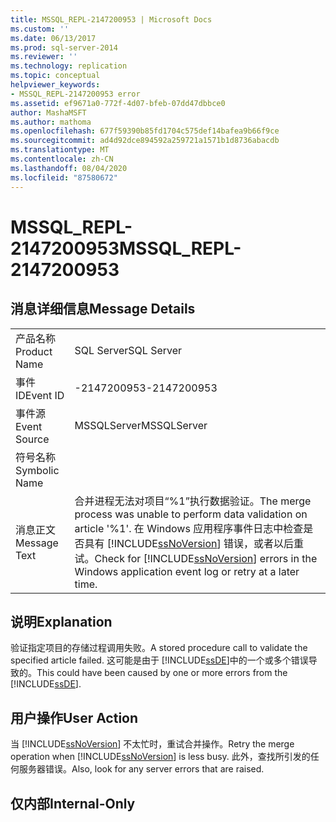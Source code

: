 ```yaml
---
title: MSSQL_REPL-2147200953 | Microsoft Docs
ms.custom: ''
ms.date: 06/13/2017
ms.prod: sql-server-2014
ms.reviewer: ''
ms.technology: replication
ms.topic: conceptual
helpviewer_keywords:
- MSSQL_REPL-2147200953 error
ms.assetid: ef9671a0-772f-4d07-bfeb-07dd47dbbce0
author: MashaMSFT
ms.author: mathoma
ms.openlocfilehash: 677f59390b85fd1704c575def14bafea9b66f9ce
ms.sourcegitcommit: ad4d92dce894592a259721a1571b1d8736abacdb
ms.translationtype: MT
ms.contentlocale: zh-CN
ms.lasthandoff: 08/04/2020
ms.locfileid: "87580672"
---
```

# <a name="mssql_repl-2147200953"></a><span data-ttu-id="58da9-102">MSSQL_REPL-2147200953</span><span class="sxs-lookup"><span data-stu-id="58da9-102">MSSQL_REPL-2147200953</span></span>
    
## <a name="message-details"></a><span data-ttu-id="58da9-103">消息详细信息</span><span class="sxs-lookup"><span data-stu-id="58da9-103">Message Details</span></span>  
  
|||  
|-|-|  
|<span data-ttu-id="58da9-104">产品名称</span><span class="sxs-lookup"><span data-stu-id="58da9-104">Product Name</span></span>|<span data-ttu-id="58da9-105">SQL Server</span><span class="sxs-lookup"><span data-stu-id="58da9-105">SQL Server</span></span>|  
|<span data-ttu-id="58da9-106">事件 ID</span><span class="sxs-lookup"><span data-stu-id="58da9-106">Event ID</span></span>|<span data-ttu-id="58da9-107">-2147200953</span><span class="sxs-lookup"><span data-stu-id="58da9-107">-2147200953</span></span>|  
|<span data-ttu-id="58da9-108">事件源</span><span class="sxs-lookup"><span data-stu-id="58da9-108">Event Source</span></span>|<span data-ttu-id="58da9-109">MSSQLServer</span><span class="sxs-lookup"><span data-stu-id="58da9-109">MSSQLServer</span></span>|  
|<span data-ttu-id="58da9-110">符号名称</span><span class="sxs-lookup"><span data-stu-id="58da9-110">Symbolic Name</span></span>||  
|<span data-ttu-id="58da9-111">消息正文</span><span class="sxs-lookup"><span data-stu-id="58da9-111">Message Text</span></span>|<span data-ttu-id="58da9-112">合并进程无法对项目“%1”执行数据验证。</span><span class="sxs-lookup"><span data-stu-id="58da9-112">The merge process was unable to perform data validation on article '%1'.</span></span> <span data-ttu-id="58da9-113">在 Windows 应用程序事件日志中检查是否具有 [!INCLUDE[ssNoVersion](../../includes/ssnoversion-md.md)] 错误，或者以后重试。</span><span class="sxs-lookup"><span data-stu-id="58da9-113">Check for [!INCLUDE[ssNoVersion](../../includes/ssnoversion-md.md)] errors in the Windows application event log or retry at a later time.</span></span>|  
  
## <a name="explanation"></a><span data-ttu-id="58da9-114">说明</span><span class="sxs-lookup"><span data-stu-id="58da9-114">Explanation</span></span>  
 <span data-ttu-id="58da9-115">验证指定项目的存储过程调用失败。</span><span class="sxs-lookup"><span data-stu-id="58da9-115">A stored procedure call to validate the specified article failed.</span></span> <span data-ttu-id="58da9-116">这可能是由于 [!INCLUDE[ssDE](../../includes/ssde-md.md)]中的一个或多个错误导致的。</span><span class="sxs-lookup"><span data-stu-id="58da9-116">This could have been caused by one or more errors from the [!INCLUDE[ssDE](../../includes/ssde-md.md)].</span></span>  
  
## <a name="user-action"></a><span data-ttu-id="58da9-117">用户操作</span><span class="sxs-lookup"><span data-stu-id="58da9-117">User Action</span></span>  
 <span data-ttu-id="58da9-118">当 [!INCLUDE[ssNoVersion](../../includes/ssnoversion-md.md)] 不太忙时，重试合并操作。</span><span class="sxs-lookup"><span data-stu-id="58da9-118">Retry the merge operation when [!INCLUDE[ssNoVersion](../../includes/ssnoversion-md.md)] is less busy.</span></span> <span data-ttu-id="58da9-119">此外，查找所引发的任何服务器错误。</span><span class="sxs-lookup"><span data-stu-id="58da9-119">Also, look for any server errors that are raised.</span></span>  
  
## <a name="internal-only"></a><span data-ttu-id="58da9-120">仅内部</span><span class="sxs-lookup"><span data-stu-id="58da9-120">Internal-Only</span></span>  
  
